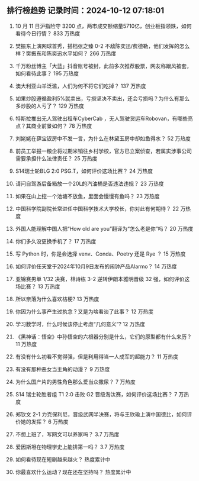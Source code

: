 
## 排行榜趋势 记录时间：2024-10-12 07:18:01
  
  1. 10 月 11 日沪指险守 3200 点，两市成交额缩量5710亿，创业板指领跌，如何看待今日行情？ 833 万热度
    
  2. 樊振东上演网球首秀，搭档张之臻 0-2 不敌陈奕迅/费德勒，他们发挥的怎么样？樊振东和陈奕迅水平如何？ 266 万热度
    
  3. 千万粉丝博主「大蓝」抖音账号被封，此前多次推荐股票，网友称跟风被套，如何看待此事？ 195 万热度
    
  4. 澳大利亚山羊泛滥，人们为何不将它们吃掉？ 137 万热度
    
  5. 如果炒股遵循盈利5%就卖出，亏损坚决不卖出，还会亏损吗？为什么有那么多炒股的人亏了？ 129 万热度
    
  6. 特斯拉推出无人驾驶出租车CyberCab ，无人驾驶货运车Robovan，有哪些亮点？其商业前景如何？ 78 万热度
    
  7. 刘姥姥在薛宝钗房中不发一言，为什么在林黛玉房中却如鱼得水？ 52 万热度
    
  8. 前员工举报一粮企将过期米销往乡村学校，官方已立案侦查，若属实涉事公司需要承担什么法律责任？ 25 万热度
    
  9. S14瑞士轮BLG 2:0 PSG.T，如何评价这场比赛？ 24 万热度
    
  10. 请问自驾游后备箱放一个20L的汽油桶是否违法违规？ 23 万热度
    
  11. 如果在山上挖一个池塘不放鱼，里面会慢慢有鱼吗？ 23 万热度
    
  12. 中国科学院副院长常进任中国科学技术大学校长，你对此有何期待？ 22 万热度
    
  13. 外国人能理解中国人把“How old are you”翻译为“怎么老是你”吗？ 20 万热度
    
  14. 你们多久没更换手机了？ 17 万热度
    
  15. 写 Python 时，你是会选择 venv、Conda、Poetry 还是 Rye ？ 15 万热度
    
  16. 如何评价任天堂于2024年10月9日发布的闹钟产品Alarmo？ 14 万热度
    
  17. 亚锦赛男单 1/32 决赛，林诗栋 3-2 逆转伊朗本雅明晋级 32 强，如何评价这场比赛？ 13 万热度
    
  18. 所以奈落为什么喜欢桔梗? 13 万热度
    
  19. 你因为什么事产生过执念？又是为啥看淡了此事？ 12 万热度
    
  20. 学习数学时，什么时候该停止考虑“几何意义”? 12 万热度
    
  21. 《黑神话：悟空》中孙悟空的六根器分别是什么，它们的原型都有什么来历？ 11 万热度
    
  22. 有没有什么初看不觉得强，但是利用得当一人成军的超能力？ 11 万热度
    
  23. 有没有那种恶女当主角的动漫？ 9 万热度
    
  24. 为什么国产片的男性角色那么爱当众撒尿？ 7 万热度
    
  25. S14 瑞士轮胜者组 T1 2:0 击败 G2 晋级淘汰赛，如何评价这场比赛？ 7 万热度
    
  26. 郑钦文 2-1 力克保利尼，晋级武网半决赛，将与王欣瑜上演中国德比，如何评价她的发挥？ 6 万热度
    
  27. 不想上班了，写网文可以养家吗？ 3.7 万热度
    
  28. 爱因斯坦在物理学史上能排第一吗？ 3.7 万热度
    
  29. 如何看待现在短剧越来越火？ 热度累计中
    
  30. 你最喜欢什么运动？现在还在坚持吗？ 热度累计中
    